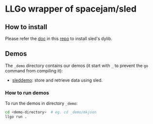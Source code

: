 # LLGo wrapper of spacejam/sled

## How to install

Please refer the [doc](https://github.com/goplus/llgoexamples/blob/main/lib/rust/sled/README.md) in this [repo](https://github.com/goplus/llgoexamples) to install sled's dylib.

## Demos

The `_demo` directory contains our demos (it start with `_` to prevent the `go` command from compiling it):

* [sleddemo](_demo/sled/sled.go): store and retrieve data using sled.

### How to run demos

To run the demos in directory `_demo`:

```sh
cd <demo-directory>  # eg. cd _demo/mkjson
llgo run .
```
